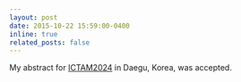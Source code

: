 ```yaml
---
layout: post
date: 2015-10-22 15:59:00-0400
inline: true
related_posts: false
---
```


My abstract for <a href="https://www.ictam2024.org/index.php">ICTAM2024</a> in Daegu, Korea, was accepted.
